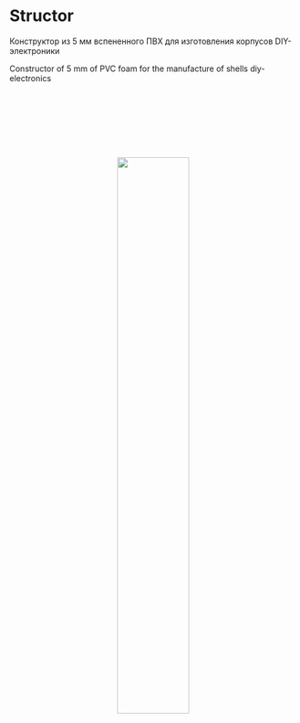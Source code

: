 # Structor
Конструктор из 5 мм вспененного ПВХ для изготовления корпусов DIY-электроники

Constructor of 5 mm of PVC foam for the manufacture of shells diy-electronics

<br><br><br><br><br><br>
<p align="center">
<img align="center" width="50%" height="50%" src="https://raw.githubusercontent.com/TaniaMol/Structor/master/Presentation/interface.gif"/>
</p>
<br><br><br><br><br><br>
